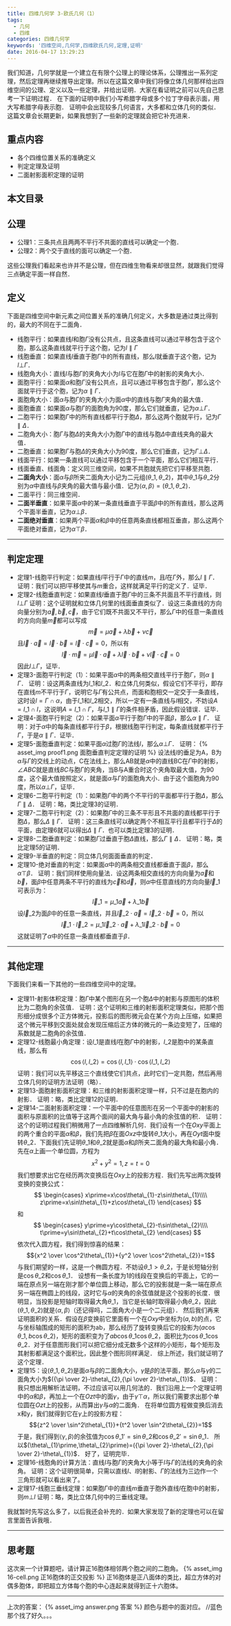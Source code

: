 ```yaml
---
title: 四维几何学 3-欧氏几何（1）
tags:
  - 几何
  - 四维
categories: 四维几何学
keywords: '四维空间,几何学,四维欧氏几何,定理,证明'
date: 2016-04-17 13:29:23
---
```


我们知道，几何学就是一个建立在有限个公理上的理论体系，公理推出一系列定理，然后定理再继续推导出定理。所以在这篇文章中我们将像立体几何那样给出四维空间的公理、定义以及一些定理，并给出证明．大家在看证明之前可以先自己思考一下证明过程．
在下面的证明中我们小写希腊字母或多个拉丁字母表示面，用大写希腊字母表示胞．
证明中会出现较多几何语言，大多都和立体几何的类似．
这篇文章会长期更新，如果我想到了一些新的定理就会把它补充进来．
## 重点内容
* 各个四维位置关系的准确定义
* 判定定理及证明
* 二面射影面积定理的证明
<!-- more -->
## 本文目录
<!-- toc -->
## 公理
* 公理1：三条共点且两两不平行不共面的直线可以确定一个胞．
* 公理2：两个交于直线的面可以确定一个胞．

这些公理我们看起来也许并不是公理，但在四维生物看来却很显然，就跟我们觉得三点确定平面一样自然．
## 定义
下面是四维空间中新元素之间位置关系的准确几何定义，大多数是通过类比得到的，最大的不同在于二面角．
* 线胞平行：如果直线$l$和胞$\Gamma$没有公共点，且这条直线可以通过平移包含于这个胞，那么这条直线就平行于这个胞，记为$l\parallel\Gamma$
* 线胞垂直：如果直线$l$垂直于胞$\Gamma$中的所有直线，那么$l$就垂直于这个胞，记为$l\bot\Gamma$．
* 线胞角大小：直线$l$与胞$\Gamma$的夹角大小为$l$与它在胞$\Gamma$中的射影的夹角大小．
* 面胞平行：如果面$\alpha$和胞$\Gamma$没有公共点，且可以通过平移包含于胞$\Gamma$，那么这个面就平行于这个胞，记为$\alpha\parallel\Gamma$．
* 面胞角大小：面$\alpha$与胞$\Gamma$的夹角大小为面$\alpha$中的直线与胞$\Gamma$夹角的最大值．
* 面胞垂直：如果面$\alpha$与胞$\Gamma$的面胞角为90度，那么它们就垂直，记为$\alpha\bot\Gamma$．
* 二胞平行：如果胞$\Gamma$中的所有直线都平行于胞$\Delta$，那么这两个胞就平行，记为$\Gamma\parallel\Delta$．
* 二胞角大小：胞$\Gamma$与胞$\Delta$的夹角大小为胞$\Gamma$中的直线与胞$\Delta$中直线夹角的最大值．
* 二胞垂直：如果胞$\Gamma$与胞$\Delta$的夹角大小为90度，那么它们垂直，记为$\Gamma\bot\Delta$．
* 线面平行：如果一条直线可以通过平移包含于一个平面，那么它们相互平行．
* 线面垂直、线面角：定义同三维空间，如果不共胞就先把它们平移至共胞．
* **二面角大小**：面$\alpha$与$\beta$所夹二面角大小记为二元组$(\theta\_{1},\theta\_{2})$，其中$\theta\_{1}$与$\theta\_{2}$分别为$\alpha$中直线与$\beta$夹角的最大值与最小值．记为$\langle\alpha,\beta\rangle=(\theta\_{1},\theta\_{2})$．
* 二面平行：同三维空间．
* **二面半垂直**：如果平面$\alpha$中的某一条直线垂直于平面$\beta$中的所有直线，那么这两个平面半垂直，记为$\alpha\bot\beta$．
* **二面绝对垂直**：如果两个平面$\alpha$和$\beta$中的任意两条直线都相互垂直，那么这两个平面绝对垂直，记为$\alpha\top\beta$．
***
## 判定定理
* 定理1-线胞平行判定：如果直线$l$平行于$\Gamma$中的直线$m$，且$l$在$\Gamma$外，那么$l\parallel\Gamma$．
证明：我们可以把$l$平移使其与$m$重合，这样就满足平行的定义了．证毕．
* 定理2-线胞垂直判定：如果直线$l$垂直于胞$\Gamma$中的三条不共面且不平行直线，则$l\bot\Gamma$
证明：这个证明就和立体几何里的线面垂直类似了．设这三条直线的方向向量分别为$\vec{a},\vec{b},\vec{c}$，由于它们既不共面又不平行，那么$\Gamma$中的任意一条直线的方向向量$\vec{m}$都可以写成
$$\vec{m}=\mu\vec{a}+\lambda\vec{b}+\nu\vec{c}$$
且$\vec{l}\cdot\vec{a}=\vec{l}\cdot\vec{b}=\vec{l}\cdot\vec{c}=0$，所以有
$$\vec{l}\cdot\vec{m}=\mu\vec{l}\cdot\vec{a}+\lambda\vec{l}\cdot\vec{b}+\nu\vec{l}\cdot\vec{c}=0$$
因此$l\bot\Gamma$，证毕．
* 定理3-面胞平行判定（1）：如果平面$\alpha$中的两条相交直线平行于胞$\Gamma$，则$\alpha\parallel\Gamma$．
证明：设这两条直线为$l\_{1}$和$l\_{2}$．和立体几何类似，假设它们不平行，即存在直线$m$不平行于$\Gamma$，说明它与$\Gamma$有公共点，而面和胞相交一定交于一条直线，这时设$l=\Gamma\cap\alpha$，由于$l\_{1}$和$l\_{2}$相交，所以一定有一条直线与$l$相交，不妨设$A=l\_{1}\cap l$，这说明$A=l\_{1}\cap\Gamma$，与$l\_{1}\parallel\Gamma$的条件相矛盾，因此假设错误．证毕．
* 定理4-面胞平行判定（2）：如果平面$\alpha$平行于胞$\Gamma$中的平面$\beta$，那么$\alpha\parallel\Gamma$．
证明：对于$\alpha$中的每条直线都平行于$\beta$，根据线胞平行判定，每条直线就都平行于$\Gamma$，于是$\alpha\parallel\Gamma$．证毕．
* 定理5-面胞垂直判定：如果平面$\alpha$过胞$\Gamma$的法线$l$，那么$\alpha\bot\Gamma$．
证明：
{% asset_img proof1.png 面胞垂直判定定理的证明 %}
设法线$l$的垂足为A，B为$\alpha$与$\Gamma$的交线上的动点，C在法线上，那么AB就是$\alpha$中的直线BC在$\Gamma$中的射影，$\angle ABC$就是直线$BC$与胞$\Gamma$的夹角，当B与A重合时这个夹角取最大值，为90度，这个最大值按照定义，就是面$\alpha$与$\Gamma$的面胞角大小．由于这个面胞角为90度，所以$\alpha\bot\Gamma$，证毕．
* 定理6-二胞平行判定（1）：如果胞$\Gamma$中的两个不平行的平面都平行于胞$\Delta$，那么$\Gamma\parallel\Delta$．
证明：略，类比定理3的证明．
* 定理7-二胞平行判定（2）：如果胞$\Gamma$中的三条不平形且不共面的直线都平行于胞$\Delta$，那么$\Delta\parallel\Gamma$．
证明：这三条直线可以确定两个不相互平行且都平行于$\Delta$的平面，由定理6就可以得出$\Delta\parallel\Gamma$．也可以类比定理3的证明．
* 定理8-二胞垂直判定：如果胞$\Gamma$过垂直于胞$\Delta$直线，那么$\Gamma\parallel\Delta$．
证明：略，类比定理5的证明．
* 定理9-半垂直的判定：同立体几何面面垂直的判定．
* 定理10-绝对垂直的判定：如果面$\alpha$中的两条相交直线都垂直于面$\beta$，那么$\alpha\top\beta$．
证明：我们同样使用向量法．设这两条相交直线的方向向量为$\vec{a}$和$\vec{b}$，面$\beta$中任意两条不平行的直线为$\vec{c}$和$\vec{d}$，则$\alpha$中任意直线的方向向量$\vec{l}\_{1}$可表示为：
$$\vec{l}\_{1}=\mu\_{1}\vec{a}+\lambda\_{1}\vec{b}$$
设$\vec{l}\_{2}$为面$\beta$中的任意一条直线，并且$\vec{l}\_{2}\cdot\vec{a}=\vec{l}\_{2}\cdot\vec{b}=0$，所以
$$\vec{l}\_{1}\cdot\vec{l}\_{2}=\mu\_{1}\vec{l}\_{2}\cdot\vec{a}+\lambda\_{1}\vec{l}\_{2}\cdot\vec{b}=0$$
这就证明了$\alpha$中的任意一条直线都垂直于$\beta$．
***
## 其他定理
下面我们来看一下其他的一些四维空间中的定理。
* 定理11-射影体积定理：胞$\Gamma$中某个图形在另一个胞$\Delta$中的射影与原图形的体积比为二胞角的余弦值．
证明：这个证明和三维的射影面积定理类似，把那个图形细分成很多个正方体微元，投影后的图形微元会在某个方向上压缩，如果把这个微元平移到交面处就会发现压缩后正方体的微元的一条边变短了，压缩的系数就是二胞角的余弦值．
* 定理12-线胞最小角定理：设$l\_{1}$是直线$l$在胞$\Gamma$中的射影，$l\_{2}$是胞中的某条直线，那么有
$$\cos\langle l,l\_{2}\rangle=\cos\langle l,l\_{1}\rangle\cdot\cos\langle l\_{1},l\_{2}\rangle$$
证明：我们可以先平移这三个直线使它们共点，此时它们一定共胞，然后再用立体几何的证明方法证明（略）．
* 定理13-面胞射影面积定理：和三维的射影面积定理一样，只不过是在胞内的射影．
证明：略，类比定理12的证明．
* 定理14-二面射影面积定理：一个平面中的任意图形在另一个平面中的射影的面积与原面积的比值等于这两个面间的最大角与最小角的余弦值的积．
证明：这个的证明过程我们稍微用了一点四维解析几何．我们设有一个在$Oxy$平面上的两个重合的平面$\alpha$和$\beta$，我们先把$\beta$在面$Oxz$中旋转$\theta\_{1}$大小，再在$Oyt$面中旋转$\theta\_{2}$．下面我们先证明$\theta\_{1}$和$\theta\_{2}$就是面$\alpha$和$\beta$所夹二面角的最大角和最小角．
先在$\alpha$上画一个单位圆，方程为
$$x^2+y^2=1,z=t=0$$
我们想要求出它在经历两次变换后在$Oxy$上的投影方程．我们先写出两次旋转变换的变换公式：
$$
\begin{cases} 
x\prime=x\cos\theta\_{1}-z\sin\theta\_{1}\\\\
z\prime=x\sin\theta\_{1}+z\cos\theta\_{1}
\end{cases}
$$
和
$$
\begin{cases}
y\prime=y\cos\theta\_{2}-t\sin\theta\_{2}\\\\
t\prime=y\sin\theta\_{2}+t\cos\theta\_{2}
\end{cases}
$$
依次代入圆方程，我们得到惊喜的结果：
$${x^2 \over \cos^2\theta\_{1}}+{y^2 \over \cos^2\theta\_{2}}=1$$
与我们期望的一样，这是一个椭圆方程．不妨设$\theta\_{1}\gt\theta\_{2}$，于是长短轴分别是$\cos\theta\_{2}$和$\cos\theta\_{1}$．
设想有一条长度为1的线段在变换后的平面上，它的一端在原点另一端在刚才那个单位圆上移动，那么它的投影就是一条一端在原点另一端在椭圆上的线段，这时它与$\alpha$的夹角的余弦值就是这个投影的长度．很明显，当投影是短轴时取得最大角$\theta\_{1}$，当它是长轴时取得最小角$\theta\_{2}$，因此$(\theta\_{1},\theta\_{2})$就是$\langle\alpha,\beta\rangle$（还记得吗，二面角大小是一个二元组）．
然后我们再来证明面积的关系．假设在$\beta$变换前它里面有一个在$Oxy$中坐标为$(a,b)$的点，它与坐标轴围成的矩形的面积为ab，那么经历了旋转变换后它的投影为$(a\cos\theta\_{1},b\cos\theta\_{2})$，矩形的面积变为了$ab\cos\theta\_{1}\cos\theta\_{2}$，面积比为$\cos\theta\_{1}\cos\theta\_{2}$．对于任意图形我们可以把它细分成无数多个这样的小矩形，每个矩形及其射影都满足这个面积比，因此整个图形同样满足．
综上所述，我们就证明了这个定理．
* 定理15：设$(\theta\_{1},\theta\_{2})$是面$\alpha$与$\beta$的二面角大小，$\gamma$是$\beta$的法平面，那么$\alpha$与$\gamma$的二面角大小为$({\pi \over 2}-\theta\_{2},{\pi \over 2}-\theta\_{1})$．
证明：我只想出用解析法证明，不过应该可以用几何法的．我们沿用上一个定理证明中的$\alpha$和$\beta$，再加上一个在$Ozt$中的面$\gamma$，由于$\gamma\top\alpha$，所以我们需要求出那个单位圆在$Ozt$上的投影，从而算出$\gamma$与$\alpha$的二面角．
在将单位圆方程做变换后消去x和y，我们就得到它在$\gamma$上的投影方程：
$${z^2 \over \sin^2\theta\_{1}}+{t^2 \over \sin^2\theta\_{2}}=1$$
于是，我们得到$\langle\gamma,\beta\rangle$的余弦值为$\cos\theta\_{1}\prime=\sin\theta\_{2}$和$\cos\theta\_{2}\prime=\sin\theta\_{1}$．
所以$(\theta\_{1}\prime,\theta\_{2}\prime)=({\pi \over 2}-\theta\_{2},{\pi \over 2}-\theta\_{1})$．
好了，证明完毕．
* 定理16-线胞角的计算方法：直线$l$与胞$\Gamma$的夹角大小等于$l$与$\Gamma$的法线的夹角的余角。
证明：这个证明很简单，只需以直线$l$、$l$的射影、$\Gamma$的法线为三边作一个三角形就可以看出来了。
* 定理17-线胞三垂线定理：如果胞$\Gamma$中的直线$m$垂直于胞外直线$l$在胞中的射影，则$m\bot l$
证明：略，类比立体几何中的三垂线定理。


我就暂时先写这么多了，以后我还会补充的．如果大家发现了新的定理也可以在留言里面告诉我哦．
***
## 思考题
这次来一个计算题吧，请计算正16胞体相邻两个胞之间的二胞角。
{% asset_img 16-cell.png 正16胞体的正交投影 %}
正16胞体是正八面体的类比，超立方体的对偶多胞体，即把超立方体每个胞的中心连起来就得到正十六胞体。
***
上次的答案：
{% asset_img answer.png 答案 %}
颜色与题中的面对应。
//蓝色那个找了好久。。。


